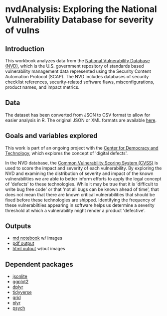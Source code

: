 # nvdAnalysis: Exploring the National Vulnerability Database for severity of vulns
## Introduction
This workbook analyzes data from the [National Vulnerability Database (NVD)](https://nvd.nist.gov), which is the U.S. government repository of standards based vulnerability management data represented using the Security Content Automation Protocol (SCAP). The NVD includes databases of security checklist references, security-related software flaws, misconfigurations, product names, and impact metrics.

## Data
The dataset has been converted from JSON to CSV format to allow for easier analysis in R. The original JSON or XML formats are available [here](https://nvd.nist.gov/vuln/data-feeds).

## Goals and variables explored
This work is part of an ongoing project with the [Center for Democracy and Technology](www.cdt.org), which explores the concept of 'digital defects'. 

In the NVD database, the [Common Vulnerability Scoring System (CVSS)](https://www.first.org/cvss/user-guide) is used to score the impact and severity of each vulnerability. By exploring the NVD and examining the distribution of severity and impact of the known vulnerabilities we are able to better inform efforts to apply the legal concept of 'defects' to these technologies. While it may be true that it is 'difficult to write bug free code' or that 'not all bugs can be known ahead of time', that does not mean that there are known critical vulnerabilities that should be fixed before these technologies are shipped. Identifying the frequency of these vulnerabiltiies appearing in software helps us determine a severity threshold at which a vulnerability might render a product 'defective'.

## Outputs
- [md notebook](https://github.com/bnjmndn/nvdAnalysis/blob/master/nvdDataset.md) w/ images
- [pdf output](https://github.com/bnjmndn/nvdAnalysis/blob/master/Analysing%20the%20NVD%20database%20to%20understand%20the%20distribution%20of%20severity%20of%20vulnerabilities.pdf)
- [html output](https://github.com/bnjmndn/nvdAnalysis/blob/master/Analysing%20the%20NVD%20database%20to%20understand%20the%20distribution%20of%20severity%20of%20vulnerabilities.html) w/out images

## Dependent packages
- [jsonlite](https://cran.r-project.org/web/packages/jsonlite/)
- [ggplot2](https://cran.r-project.org/web/packages/ggplot2/)
- [dplyr](https://cran.r-project.org/web/packages/dplyr/)
- [tidyverse](https://cran.r-project.org/web/packages/tidyverse/)
- [grid](https://cran.r-project.org/src/contrib/Archive/grid/)
- [plyr](https://cran.r-project.org/web/packages/plyr/)
- [psych](https://cran.r-project.org/web/packages/psych/)

